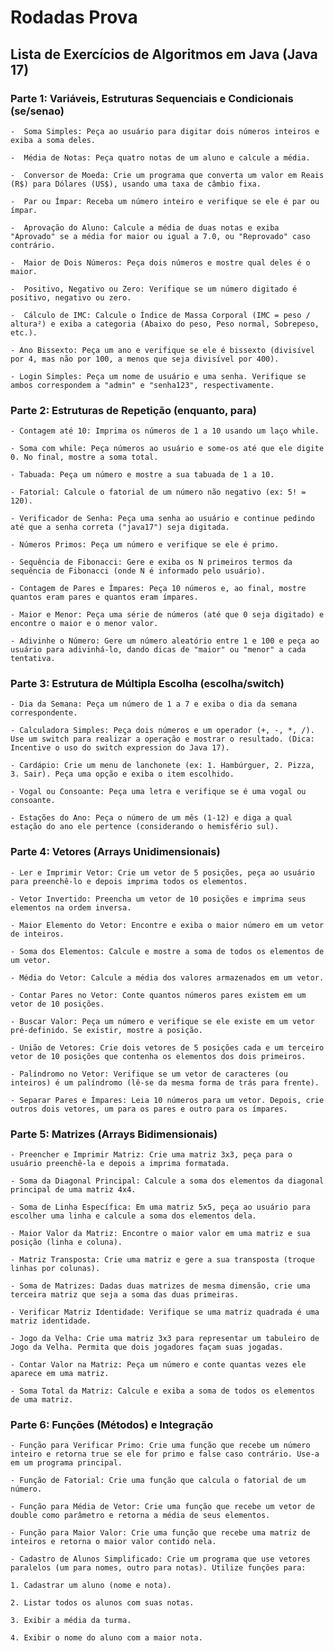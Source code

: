# Rodadas Prova

## Lista de Exercícios de Algoritmos em Java (Java 17)

### Parte 1: Variáveis, Estruturas Sequenciais e Condicionais (se/senao)

    -  Soma Simples: Peça ao usuário para digitar dois números inteiros e exiba a soma deles.

    -  Média de Notas: Peça quatro notas de um aluno e calcule a média.

    -  Conversor de Moeda: Crie um programa que converta um valor em Reais (R$) para Dólares (US$), usando uma taxa de câmbio fixa.

    -  Par ou Ímpar: Receba um número inteiro e verifique se ele é par ou ímpar.

    -  Aprovação do Aluno: Calcule a média de duas notas e exiba "Aprovado" se a média for maior ou igual a 7.0, ou "Reprovado" caso contrário.

    -  Maior de Dois Números: Peça dois números e mostre qual deles é o maior.

    -  Positivo, Negativo ou Zero: Verifique se um número digitado é positivo, negativo ou zero.

    -  Cálculo de IMC: Calcule o Índice de Massa Corporal (IMC = peso / altura²) e exiba a categoria (Abaixo do peso, Peso normal, Sobrepeso, etc.).

    - Ano Bissexto: Peça um ano e verifique se ele é bissexto (divisível por 4, mas não por 100, a menos que seja divisível por 400).

    - Login Simples: Peça um nome de usuário e uma senha. Verifique se ambos correspondem a "admin" e "senha123", respectivamente.


### Parte 2: Estruturas de Repetição (enquanto, para)

    - Contagem até 10: Imprima os números de 1 a 10 usando um laço while.

    - Soma com while: Peça números ao usuário e some-os até que ele digite 0. No final, mostre a soma total.

    - Tabuada: Peça um número e mostre a sua tabuada de 1 a 10.

    - Fatorial: Calcule o fatorial de um número não negativo (ex: 5! = 120).

    - Verificador de Senha: Peça uma senha ao usuário e continue pedindo até que a senha correta ("java17") seja digitada.

    - Números Primos: Peça um número e verifique se ele é primo.

    - Sequência de Fibonacci: Gere e exiba os N primeiros termos da sequência de Fibonacci (onde N é informado pelo usuário).

    - Contagem de Pares e Ímpares: Peça 10 números e, ao final, mostre quantos eram pares e quantos eram ímpares.

    - Maior e Menor: Peça uma série de números (até que 0 seja digitado) e encontre o maior e o menor valor.

    - Adivinhe o Número: Gere um número aleatório entre 1 e 100 e peça ao usuário para adivinhá-lo, dando dicas de "maior" ou "menor" a cada tentativa.


### Parte 3: Estrutura de Múltipla Escolha (escolha/switch)

    - Dia da Semana: Peça um número de 1 a 7 e exiba o dia da semana correspondente.

    - Calculadora Simples: Peça dois números e um operador (+, -, *, /). Use um switch para realizar a operação e mostrar o resultado. (Dica: Incentive o uso do switch expression do Java 17).

    - Cardápio: Crie um menu de lanchonete (ex: 1. Hambúrguer, 2. Pizza, 3. Sair). Peça uma opção e exiba o item escolhido.

    - Vogal ou Consoante: Peça uma letra e verifique se é uma vogal ou consoante.

    - Estações do Ano: Peça o número de um mês (1-12) e diga a qual estação do ano ele pertence (considerando o hemisfério sul).


### Parte 4: Vetores (Arrays Unidimensionais)

    - Ler e Imprimir Vetor: Crie um vetor de 5 posições, peça ao usuário para preenchê-lo e depois imprima todos os elementos.

    - Vetor Invertido: Preencha um vetor de 10 posições e imprima seus elementos na ordem inversa.

    - Maior Elemento do Vetor: Encontre e exiba o maior número em um vetor de inteiros.

    - Soma dos Elementos: Calcule e mostre a soma de todos os elementos de um vetor.

    - Média do Vetor: Calcule a média dos valores armazenados em um vetor.

    - Contar Pares no Vetor: Conte quantos números pares existem em um vetor de 10 posições.

    - Buscar Valor: Peça um número e verifique se ele existe em um vetor pré-definido. Se existir, mostre a posição.

    - União de Vetores: Crie dois vetores de 5 posições cada e um terceiro vetor de 10 posições que contenha os elementos dos dois primeiros.

    - Palíndromo no Vetor: Verifique se um vetor de caracteres (ou inteiros) é um palíndromo (lê-se da mesma forma de trás para frente).

    - Separar Pares e Ímpares: Leia 10 números para um vetor. Depois, crie outros dois vetores, um para os pares e outro para os ímpares.


### Parte 5: Matrizes (Arrays Bidimensionais)

    - Preencher e Imprimir Matriz: Crie uma matriz 3x3, peça para o usuário preenchê-la e depois a imprima formatada.

    - Soma da Diagonal Principal: Calcule a soma dos elementos da diagonal principal de uma matriz 4x4.

    - Soma de Linha Específica: Em uma matriz 5x5, peça ao usuário para escolher uma linha e calcule a soma dos elementos dela.

    - Maior Valor da Matriz: Encontre o maior valor em uma matriz e sua posição (linha e coluna).

    - Matriz Transposta: Crie uma matriz e gere a sua transposta (troque linhas por colunas).

    - Soma de Matrizes: Dadas duas matrizes de mesma dimensão, crie uma terceira matriz que seja a soma das duas primeiras.

    - Verificar Matriz Identidade: Verifique se uma matriz quadrada é uma matriz identidade.

    - Jogo da Velha: Crie uma matriz 3x3 para representar um tabuleiro de Jogo da Velha. Permita que dois jogadores façam suas jogadas.

    - Contar Valor na Matriz: Peça um número e conte quantas vezes ele aparece em uma matriz.

    - Soma Total da Matriz: Calcule e exiba a soma de todos os elementos de uma matriz.

### Parte 6: Funções (Métodos) e Integração

    - Função para Verificar Primo: Crie uma função que recebe um número inteiro e retorna true se ele for primo e false caso contrário. Use-a em um programa principal.

    - Função de Fatorial: Crie uma função que calcula o fatorial de um número.

    - Função para Média de Vetor: Crie uma função que recebe um vetor de double como parâmetro e retorna a média de seus elementos.

    - Função para Maior Valor: Crie uma função que recebe uma matriz de inteiros e retorna o maior valor contido nela.

    - Cadastro de Alunos Simplificado: Crie um programa que use vetores paralelos (um para nomes, outro para notas). Utilize funções para:

    1. Cadastrar um aluno (nome e nota).

    2. Listar todos os alunos com suas notas.

    3. Exibir a média da turma.

    4. Exibir o nome do aluno com a maior nota.